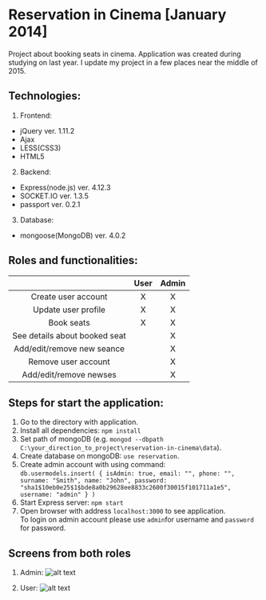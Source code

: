 # Reservation in Cinema [January 2014]
 Project about booking seats in cinema. Application was created during studying on last year. I update my project in a few places near the middle of 2015.

## Technologies:
1. Frontend:
  - jQuery ver. 1.11.2
  - Ajax
  - LESS(CSS3)
  - HTML5
2. Backend:
  - Express(node.js) ver. 4.12.3
  - SOCKET.IO ver. 1.3.5
  - passport ver. 0.2.1
3. Database:
  - mongoose(MongoDB) ver. 4.0.2

## Roles and functionalities:
|                                | User  | Admin |
|:------------------------------:|:-----:|:-----:|
| Create user account            |X      |X      |
| Update user profile            |X      |X      |
| Book seats                     |X      |X      |
| See details about booked seat  |       |X      |
| Add/edit/remove new seance     |       |X      |
| Remove user account            |       |X      |
| Add/edit/remove newses         |       |X      |

## Steps for start the application:
1. Go to the directory with application.
2. Install all dependencies: `npm install`
3. Set path of mongoDB (e.g. `mongod --dbpath C:\your_direction_to_project\reservation-in-cinema\data`).
4. Create database on mongoDB: `use reservation`.
5. Create admin account with using command: <br />
`db.usermodels.insert( { isAdmin: true, email: "", phone: "", surname: "Smith", name: "John", password: "sha1$10eb0e25$1$bde8a0b29628ee8833c2600f30015f101711a1e5", username: "admin" } )`
6. Start Express server: `npm start`
7. Open browser with address `localhost:3000` to see application. <br />
To login on admin account please use `admin`for username and `password` for password.

## Screens from both roles

1) Admin:
![alt text][admin_png]

2) User:
![alt text][user_png]

[admin_png]: https://raw.githubusercontent.com/palprz/reservation-in-cinema/master/markdown_img_admin.png "Logo Title Text 1"
[user_png]: https://github.com/palprz/reservation-in-cinema/blob/master/markdown_img_user.png "Logo Title Text 2"
